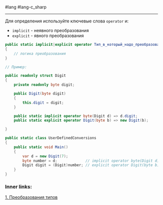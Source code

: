 #lang #lang-c_sharp

---
Для определения используйте ключевые слова `operator` и:
- `implicit` - неявного преобразования
- `explicit` - явного преобразования

```csharp
public static implicit|explicit operator Тип_в_который_надо_преобразовать(исходный_тип param)
{
    // логика преобразования
}
```


```csharp
// Пример:

public readonly struct Digit
{
    private readonly byte digit;

    public Digit(byte digit)
    {
        this.digit = digit;
    }

    public static implicit operator byte(Digit d) => d.digit;
    public static explicit operator Digit(byte b) => new Digit(b);

}

public static class UserDefinedConversions
{
    public static void Main()
    {
        var d = new Digit(7);
        byte number = d;             // implicit operator byte(Digit d)
        Digit digit = (Digit)number; // explicit operator Digit(byte b)
    }
}
```

### Inner links:
[1. Преобразования типов](1.%20Lang/C-sharp/0.%20Введение/1.%20Типы%20данных/Преобразования%20типов/1.%20Преобразования%20типов.md)
